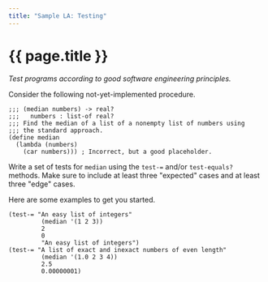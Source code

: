 ```yaml
---
title: "Sample LA: Testing"
---
```

# {{ page.title }}

_Test programs according to good software engineering principles._

Consider the following not-yet-implemented procedure.

```drracket
;;; (median numbers) -> real?
;;;   numbers : list-of real?
;;; Find the median of a list of a nonempty list of numbers using
;;; the standard approach.
(define median
  (lambda (numbers)
    (car numbers))) ; Incorrect, but a good placeholder.
```

Write a set of tests for `median` using the `test-=` and/or `test-equals?` methods.  Make sure to include at least three "expected" cases and at least three "edge" cases.

Here are some examples to get you started.

```drracket
(test-= "An easy list of integers"
         (median '(1 2 3))
         2
         0
         "An easy list of integers")
(test-= "A list of exact and inexact numbers of even length"
         (median '(1.0 2 3 4))
         2.5
         0.00000001)
```

